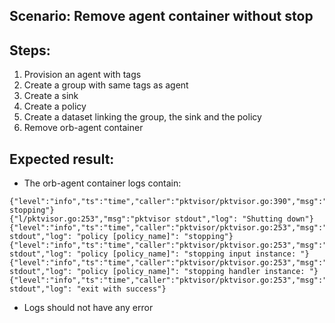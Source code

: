 ## Scenario: Remove agent container without stop

Steps:
-  
1. Provision an agent with tags
2. Create a group with same tags as agent
3. Create a sink
4. Create a policy
5. Create a dataset linking the group, the sink and the policy
6. Remove orb-agent container

Expected result:
-
- The orb-agent container logs contain:
```
{"level":"info","ts":"time","caller":"pktvisor/pktvisor.go:390","msg":"pktvisor stopping"}
{"l/pktvisor.go:253","msg":"pktvisor stdout","log": "Shutting down"}
{"level":"info","ts":"time","caller":"pktvisor/pktvisor.go:253","msg":"pktvisor stdout","log": "policy [policy_name]": "stopping"}
{"level":"info","ts":"time","caller":"pktvisor/pktvisor.go:253","msg":"pktvisor stdout","log": "policy [policy_name]": "stopping input instance: "}
{"level":"info","ts":"time","caller":"pktvisor/pktvisor.go:253","msg":"pktvisor stdout","log": "policy [policy_name]": "stopping handler instance: "}
{"level":"info","ts":"time","caller":"pktvisor/pktvisor.go:253","msg":"pktvisor stdout","log": "exit with success"}
```
- Logs should not have any error